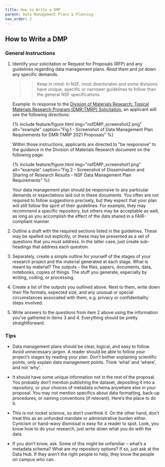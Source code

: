 ```yaml
---
title: How to Write a DMP
parent: Data Management Plans & Planning
nav_order: 2
---
```


## How to Write a DMP

### General Instructions

1. Identify your solicitation or Request for Proposals (RFP) and any guidelines
 regarding data management plans. *Read them* and jot down any specific
  demands.
   > > Keep in mind: In NSF, most directorates and some divisions have unique,
    specific or narrower guidelines to follow than the general NSF
    specifications.

   Example: In response to the [Division of Materials Research: Topical Materials Research Program (DMR:TMRP) Solicitation](https://www.nsf.gov/pubs/2021/nsf21600/nsf21600.htm), an applicant will see the following directions:

   {% include feature/figure.html img="nsfDMP_screenshot2.png" alt="example" caption="Fig.1 - Screenshot of Data Management Plan Requirements for DMR:TMRP 2021 Proposals" %}

   Within those instructions, applicants are directed to "be responsive" to the
    guidance in the Division of Materials Research document on the following page:

   {% include feature/figure.html img="nsfDMP_screenshot1.png" alt="example" caption="Fig.2 - Screenshot of Dissemination and Sharing of Research Results - NSF Data Management Plan Requirements" %}

   Your data management plan should be responsive to any particular demands or
    expectations laid out in these documents. You often are not required to
     follow suggestions precisely, but they expect that your plan will still
      follow the spirit of their guidelines. For example, they may recommend a
       specific repository, but others may be acceptable as well, as long as you
        accomplish the effect of the data shared in a FAIR-compliant manner.

2. Outline a draft with the required sections listed in the guidelines. These
 may be spelled out explicitly, or these may be presented as a set of questions
  that you must address. In the latter case, just create sub-headings that
   address each question.

3. Separately, create a simple outline for yourself of the stages of your
 research project and the material generated at each stage. What is meant by
  material? The outputs – the files, papers, documents, data, notebooks, copies
   of things. The stuff you generate, especially by writing, coding, or
    processing.

4. Create a list of the outputs you outlined above. Next to them, write down
 their file formats, expected size, and any unusual or special circumstances
  associated with them, e.g. privacy or confidentiality steps involved.

5. Write answers to the questions from item 2 above using the information
 you’ve gathered in items 3 and 4. Everything should be pretty straightforward.

### Tips

* Data management plans should be clear, logical, and easy to follow. Avoid
 unnecessary jargon. A reader should be able to follow your project’s stages by
  reading your plan. Don’t bother explaining scientific points, only explain
   data management points. Think ‘what’ and ‘where’, and not ‘why’.

* It should have some unique information not in the rest of the proposal. You
 probably don’t mention publishing the dataset, depositing it into a repository,
  or your choices of metadata schema anywhere else in your proposal. You may not
  mention specifics about data formatting, back-up procedures, or naming
   conventions (if relevant). Here’s the place to do it.

* This is not rocket science, so don’t overthink it. On the other hand, don’t
 treat this as an unfunded mandate or administrative burden either. Cynicism or
  hand-wavy dismissal is easy for a reader to spot. Look, you know how to do
   your research, just write down what you do with the data.

* If you don’t know, ask. Some of this might be unfamiliar – what’s a metadata
 schema? What are my repository options?  If so, just ask at the Data Hub. If
  they aren’t the right people to help, they know the people on campus who can.
